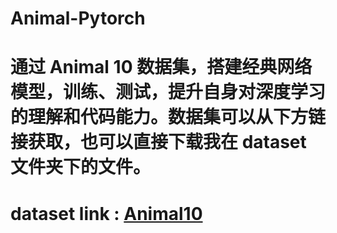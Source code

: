# Animal-Pytorch
# 通过 Animal 10 数据集，搭建经典网络模型，训练、测试，提升自身对深度学习的理解和代码能力。数据集可以从下方链接获取，也可以直接下载我在 dataset 文件夹下的文件。
# dataset link : [Animal10](https://www.kaggle.com/datasets/alessiocorrado99/animals10)